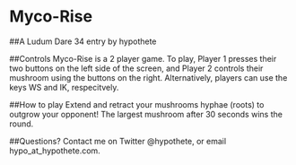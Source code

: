 # Myco-Rise
##A Ludum Dare 34 entry by hypothete

##Controls
Myco-Rise is a 2 player game. To play, Player 1 presses their two buttons on the left side of the screen, and Player 2 controls their mushroom using the buttons on the right. Alternatively, players can use the keys WS and IK, respecitvely.

##How to play
Extend and retract your mushrooms hyphae (roots) to outgrow your opponent! The largest mushroom after 30 seconds wins the round.

##Questions?
Contact me on Twitter @hypothete, or email hypo_at_hypothete.com.